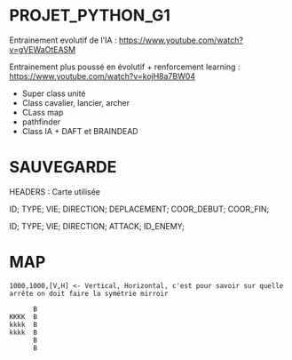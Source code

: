 # PROJET_PYTHON_G1

Entrainement evolutif de l'IA : https://www.youtube.com/watch?v=gVEWaOtEASM

Entrainement plus poussé en évolutif + renforcement learning : https://www.youtube.com/watch?v=kojH8a7BW04



* Super class unité
* Class cavalier, lancier, archer
* CLass map
* pathfinder
* Class IA + DAFT et BRAINDEAD


#  SAUVEGARDE 

HEADERS : Carte utilisée


ID; TYPE; VIE; DIRECTION; DEPLACEMENT; COOR_DEBUT; COOR_FIN;

ID; TYPE; VIE; DIRECTION; ATTACK; ID_ENEMY;

#  MAP 
```
1000,1000,[V,H] <- Vertical, Horizontal, c'est pour savoir sur quelle arrête on doit faire la symétrie mirroir

      B
KKKK  B
kkkk  B
kkkk  B 
      B      
      B
```
